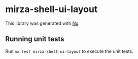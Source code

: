 # mirza-shell-ui-layout

This library was generated with [Nx](https://nx.dev).

## Running unit tests

Run `nx test mirza-shell-ui-layout` to execute the unit tests.

